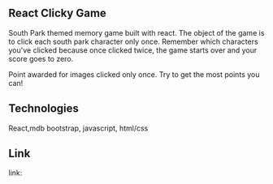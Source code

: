 ## React Clicky Game

South Park themed memory game built with react. The object of the game is to click each south park character only once. Remember which characters you've clicked because once clicked twice, the game starts over and your score goes to zero. 

Point awarded for images clicked only once. Try to get the most points you can!

## Technologies

React,mdb bootstrap, javascript, html/css 

## Link

link: 




